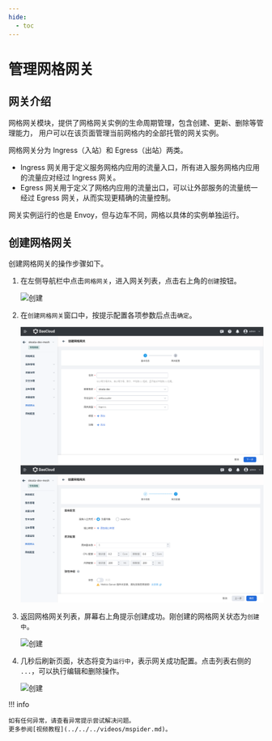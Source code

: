 ```yaml
---
hide:
  - toc
---
```


# 管理网格网关

## 网关介绍

网格网关模块，提供了网格网关实例的生命周期管理，包含创建、更新、删除等管理能力，
用户可以在该页面管理当前网格内的全部托管的网关实例。

网格网关分为 Ingress（入站）和 Egress（出站）两类。

* Ingress 网关用于定义服务网格内应用的流量入口，所有进入服务网格内应用的流量应对经过 Ingress 网关。
* Egress 网关用于定义了网格内应用的流量出口，可以让外部服务的流量统一经过 Egress 网关，从而实现更精确的流量控制。

网关实例运行的也是 Envoy，但与边车不同，网格以具体的实例单独运行。

## 创建网格网关

创建网格网关的操作步骤如下。

1. 在左侧导航栏中点击`网格网关`，进入网关列表，点击右上角的`创建`按钮。

    ![创建](https://docs.daocloud.io/daocloud-docs-images/docs/mspider/images/create-gateway01.png)

2. 在`创建网格网关`窗口中，按提示配置各项参数后点击`确定`。

    ![创建](../images/create-gateway02-1.png)
    ![创建](../images/create-gateway02-2.png)

3. 返回网格网关列表，屏幕右上角提示创建成功。刚创建的网格网关状态为`创建中`。

    ![创建](https://docs.daocloud.io/daocloud-docs-images/docs/mspider/images/create-gateway03.png)

4. 几秒后刷新页面，状态将变为`运行中`，表示网关成功配置。点击列表右侧的 `...`，可以执行编辑和删除操作。

    ![创建](https://docs.daocloud.io/daocloud-docs-images/docs/mspider/images/create-gateway04.png)

!!! info

    如有任何异常，请查看异常提示尝试解决问题。
    更多参阅[视频教程](../../../videos/mspider.md)。
